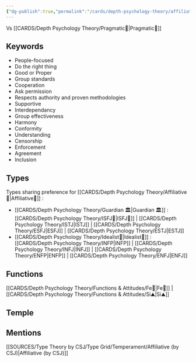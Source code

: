 ```yaml
---
{"dg-publish":true,"permalink":"/cards/depth-psychology-theory/affiliative/","created":"2023-01-01T13:10:48.722+01:00","updated":"2023-04-25T13:23:05.836+02:00"}
---
```


Vs [[CARDS/Depth Psychology Theory/Pragmatic🦊\|Pragmatic🦊]]

## Keywords
- People-focused
- Do the right thing
- Good or Proper
- Group standards
- Cooperation
- Ask permission
- Respects authority and proven methodologies
- Supportive
- Interdependancy
- Group effectiveness
- Harmony
- Conformity
- Understanding
- Censorship
- Enforcement
- Agreement
- Inclusion

## Types 
Types sharing preference for [[CARDS/Depth Psychology Theory/Affiliative🐜\|Affiliative🐜]] : 
- [[CARDS/Depth Psychology Theory/Guardian 🏛️\|Guardian 🏛️]] : [[CARDS/Depth Psychology Theory/ISFJ💂\|ISFJ💂]] | [[CARDS/Depth Psychology Theory/ISTJ\|ISTJ]] | [[CARDS/Depth Psychology Theory/ESFJ\|ESFJ]] | [[CARDS/Depth Psychology Theory/ESTJ\|ESTJ]]
- [[CARDS/Depth Psychology Theory/Idealist🦄\|Idealist🦄]] : [[CARDS/Depth Psychology Theory/INFP\|INFP]] | [[CARDS/Depth Psychology Theory/INFJ\|INFJ]] | [[CARDS/Depth Psychology Theory/ENFP\|ENFP]] | [[CARDS/Depth Psychology Theory/ENFJ\|ENFJ]] 

## Functions 
[[CARDS/Depth Psychology Theory/Functions & Attitudes/Fe💉\|Fe💉]] | [[CARDS/Depth Psychology Theory/Functions & Attitudes/Si⛰️\|Si⛰️]]

## Temple 


## Mentions
[[SOURCES/Type Theory by CSJ/Type Grid/Temperament/Affiliative (by CSJ)\|Affiliative (by CSJ)]]

